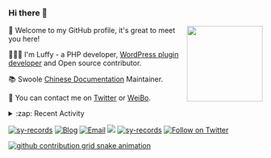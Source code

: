 ### Hi there 👋

<a href="https://github.com/sy-records"><img src="https://cdn.jsdelivr.net/gh/sy-records/staticfile/images/202007/huaji.gif" align="right" height="150"></a>

🎉 Welcome to my GitHub profile, it's great to meet you here!

👨🏻‍💻 I'm Luffy - a PHP developer, [WordPress plugin developer](https://profiles.wordpress.org/shenyanzhi/#content-plugins) and Open source contributor.

📚 Swoole [Chinese Documentation](https://wiki.swoole.com/) Maintainer.

💬 You can contact me on [Twitter](https://twitter.com/lufeidot) or [WeiBo](https://weibo.com/i3l4521).

<details>
<summary>:zap: Recent Activity</summary>

<!--START_SECTION:activity-->
1. 🗣 Commented on [#174](https://github.com/docsifyjs/docsify-cli/issues/174) in [docsifyjs/docsify-cli](https://github.com/docsifyjs/docsify-cli)
2. ❗️ Closed issue [#2](https://github.com/sy-records/swoole-hook-addon/issues/2) in [sy-records/swoole-hook-addon](https://github.com/sy-records/swoole-hook-addon)
3. 🗣 Commented on [#2](https://github.com/sy-records/swoole-hook-addon/issues/2) in [sy-records/swoole-hook-addon](https://github.com/sy-records/swoole-hook-addon)
4. 💪 Opened PR [#2403](https://github.com/w7corp/easywechat/pull/2403) in [w7corp/easywechat](https://github.com/w7corp/easywechat)
5. 💪 Opened PR [#2402](https://github.com/w7corp/easywechat/pull/2402) in [w7corp/easywechat](https://github.com/w7corp/easywechat)
<!--END_SECTION:activity-->

</details>

<a href="https://github.com/sy-records"><img src="https://komarev.com/ghpvc/?username=sy-records" alt="sy-records" /></a>
<a href="https://qq52o.me"><img src="https://img.shields.io/badge/Blog-qq52o.me-blue" alt="Blog" /></a>
<a href="mailto:lufei@php.net"><img src="https://img.shields.io/badge/Email-lufei@php.net-blue" alt="Email" /></a>
<a href="https://github.com/sy-records?tab=followers"><img src="https://img.shields.io/github/followers/sy-records"></a>
<a href="https://cdn.jsdelivr.net/gh/sy-records/staticfile/images/202012/wechat_white.png" title="点击查看公众号二维码"><img src="https://img.shields.io/badge/%E5%85%AC%E4%BC%97%E5%8F%B7-%E6%B2%88%E5%94%81%E5%BF%97-07C160?logo=WeChat" alt="sy-records" /></a>
<a href="https://twitter.com/intent/follow?screen_name=lufeidot"><img src="https://img.shields.io/twitter/follow/lufeidot.svg?style=social&label=Follow%20@lufeidot" alt="Follow on Twitter"></a>

[![github contribution grid snake animation](https://cdn.jsdelivr.net/gh/sy-records/sy-records@output/github-contribution-grid-snake.svg)](https://github.com/sy-records)

<!--
( ๑ˊ•̥▵•)੭₎₎ Welcome to follow me and give me a star :)
-->

